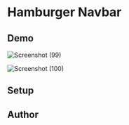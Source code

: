 # Hamburger Navbar 

## Demo
![Screenshot (99)](https://user-images.githubusercontent.com/67232537/139450907-8c57b3b7-ecb4-4973-be4e-7b1efcb14ef1.png)

![Screenshot (100)](https://user-images.githubusercontent.com/67232537/139450932-f139fbb7-9842-442c-a6cf-34694a3477d7.png)

## Setup

## Author

